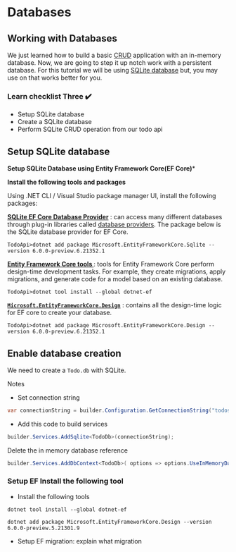 # Databases

## Working with Databases

We just learned how to build a basic [CRUD](CRUD.md) application with an in-memory database. Now, we are going to step it up notch work with a persistent database. For this tutorial we will be using [SQLite database](https://www.sqlite.org/index.html) but, you may use on that works better for you. 

### Learn checklist Three ✔️
- Setup SQLite database
- Create a SQLite database
- Perform SQLite CRUD operation from our todo api

## Setup SQLite database
**Setup SQLite Database using Entity Framework Core(EF Core)***

**Install the following tools and packages**

Using .NET CLI / Visual Studio package manager UI, install the following packages:

**[SQLite EF Core Database Provider](https://www.nuget.org/packages/Microsoft.EntityFrameworkCore.Sqlite/6.0.0-preview.5.21301.9)** : can access many different databases through plug-in libraries called [database providers](https://docs.microsoft.com/en-us/ef/core/providers/?tabs=dotnet-core-cli). The package below is the SQLite database provider for EF Core.

```console
TodoApi>dotnet add package Microsoft.EntityFrameworkCore.Sqlite --version 6.0.0-preview.6.21352.1
```

**[Entity Framework Core tools ](https://docs.microsoft.com/en-us/ef/core/cli/dotnet)**: tools for Entity Framework Core perform design-time development tasks. For example, they create migrations, apply migrations, and generate code for a model based on an existing database.

```console
TodoApi>dotnet tool install --global dotnet-ef
```

**[`Microsoft.EntityFrameworkCore.Design`](https://www.nuget.org/packages/Microsoft.EntityFrameworkCore.Design/6.0.0-preview.5.21301.9)** : contains all the design-time logic for EF core to create your database.

```console
TodoApi>dotnet add package Microsoft.EntityFrameworkCore.Design --version 6.0.0-preview.6.21352.1
```

## Enable database creation

We need to create a `Todo.db` with SQLite.

Notes 
- Set connection string 
```cs 
var connectionString = builder.Configuration.GetConnectionString("todos") ?? "Data Source=todos.db";
```
- Add this code to build services
```cs 
builder.Services.AddSqlite<TodoDb>(connectionString);
```

Delete the in memory database reference 

```cs
builder.Services.AddDbContext<TodoDb>( options => options.UseInMemoryDatabase("items"));
```

### Setup EF Install the following tool

- Install the following tools 

`dotnet tool install --global dotnet-ef`

`dotnet add package Microsoft.EntityFrameworkCore.Design --version 6.0.0-preview.5.21301.9`

- Setup EF migration: explain what migration 
